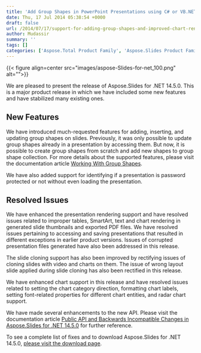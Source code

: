 ```yaml
---
title: 'Add Group Shapes in PowerPoint Presentations using C# or VB.NET'
date: Thu, 17 Jul 2014 05:38:54 +0000
draft: false
url: /2014/07/17/support-for-adding-group-shapes-and-improved-chart-rendering-available-in-aspose.slides-for-.net-14.5.0/
author: Mudassir
summary: ''
tags: []
categories: ['Aspose.Total Product Family', 'Aspose.Slides Product Family']
---
```




{{< figure align=center src="images/aspose-Slides-for-net_100.png" alt="">}}


We are pleased to present the release of Aspose.Slides for .NET 14.5.0. This is a major product release in which we have included some new features and have stabilized many existing ones.

## New Features

We have introduced much-requested features for adding, inserting, and updating group shapes on slides. Previously, it was only possible to update group shapes already in a presentation by accessing them. But now, it is possible to create group shapes from scratch and add new shapes to group shape collection. For more details about the supported features, please visit the documentation article [Working With Group Shapes][1].

We have also added support for identifying if a presentation is password protected or not without even loading the presentation.

## Resolved Issues

We have enhanced the presentation rendering support and have resolved issues related to improper tables, SmartArt, text and chart rendering in generated slide thumbnails and exported PDF files. We have resolved issues pertaining to accessing and saving presentations that resulted in different exceptions in earlier product versions. Issues of corrupted presentation files generated have also been addressed in this release.

The slide cloning support has also been improved by rectifying issues of cloning slides with video and charts on them. The issue of wrong layout slide applied during slide cloning has also been rectified in this release.

We have enhanced chart support in this release and have resolved issues related to setting the chart category direction, formatting chart labels, setting font-related properties for different chart entities, and radar chart support.

We have made several enhancements to the new API. Please visit the documentation article [Public API and Backwards Incompatible Changes in Aspose.Slides for .NET 14.5.0][2] for further reference.

To see a complete list of fixes and to download Aspose.Slides for .NET 14.5.0, [please visit the download page][3].




[1]: https://docs.aspose.com/display/slidesnet/Shape+Manipulations
[2]: https://docs.aspose.com/display/slidesnet/Public+API+and+Backwards+Incompatible+Changes+in+Aspose.Slides+for+.NET+14.5.0
[3]: https://downloads.aspose.com/slides/net




